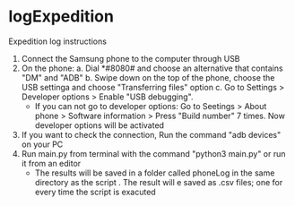 # logExpedition

Expedition log instructions

1. Connect the Samsung phone to the computer through USB
2. On the phone:
   a. Dial *#8080# and choose an alternative that contains "DM" and "ADB"
   b. Swipe down on the top of the phone, choose the USB settinga and choose "Transferring files" option
   c. Go to Settings > Developer options > Enable "USB debugging".
     - If you can not go to developer options: Go to Seetings > About phone > Software information > Press "Build number" 7 times. Now developer options will be activated
4. If you want to check the connection, Run the command "adb devices" on your PC
5. Run main.py from terminal with the command "python3 main.py" or run it from an editor
   - The results will be saved in a folder called phoneLog in the same directory as the script . The result will e saved as .csv files; one for every time the script is exacuted
